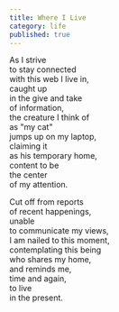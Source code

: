 ```yaml
---
title: Where I Live
category: life
published: true
---
```


As I strive  
to stay connected  
with this web I live in,  
caught up  
in the give and take  
of information,  
the creature I think of  
as "my cat"  
jumps up on my laptop,  
claiming it  
as his temporary home,  
content to be  
the center  
of my attention.  
  
Cut off from reports  
of recent happenings,  
unable  
to communicate my views,  
I am nailed to this moment,  
contemplating this being   
who shares my home,  
and reminds me,   
time and again,  
to live  
in the present.
